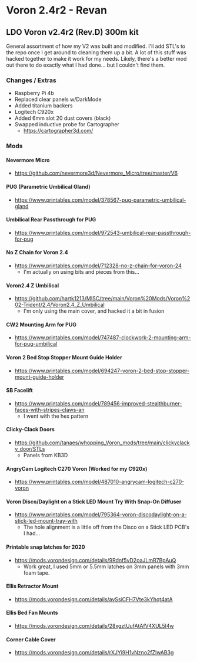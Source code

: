 # Voron 2.4r2 - Revan
## LDO Voron v2.4r2 (Rev.D) 300m kit

General assortment of how my V2 was built and modified. I'll add STL's to the repo once I get around to cleaning them up a bit. A lot of this stuff was hacked together to make it work for my needs. Likely, there's a better mod out there to do exactly what I had done... but I couldn't find them.

### Changes / Extras
  - Raspberry Pi 4b
  - Replaced clear panels w/DarkMode
  - Added titanium backers
  - Logitech C920x
  - Added 6mm slot 20 dust covers (black)
  - Swapped inductive probe for Cartographer
    - https://cartographer3d.com/ 

### Mods
#### Nevermore Micro
- https://github.com/nevermore3d/Nevermore_Micro/tree/master/V6

#### PUG (Parametric Umbilical Gland)
- https://www.printables.com/model/378567-pug-parametric-umbilical-gland

#### Umbilical Rear Passthrough for PUG
- https://www.printables.com/model/972543-umbilical-rear-passthrough-for-pug

#### No Z Chain for Voron 2.4
- https://www.printables.com/model/712328-no-z-chain-for-voron-24
  - I'm actually on using bits and pieces from this...

#### Voron2.4 Z Umbilical
- https://github.com/hartk1213/MISC/tree/main/Voron%20Mods/Voron%202-Trident/2.4/Voron2.4_Z_Umbilical
  - I'm only using the main cover, and hacked it a bit in fusion

#### CW2 Mounting Arm for PUG
- https://www.printables.com/model/747487-clockwork-2-mounting-arm-for-pug-umbilical

#### Voron 2 Bed Stop Stopper Mount Guide Holder
- https://www.printables.com/model/694247-voron-2-bed-stop-stopper-mount-guide-holder

#### SB Facelift
- https://www.printables.com/model/789456-improved-stealthburner-faces-with-stripes-claws-an
    - I went with the hex pattern

#### Clicky-Clack Doors
- https://github.com/tanaes/whopping_Voron_mods/tree/main/clickyclacky_door/STLs
    - Panels from KB3D

#### AngryCam Logitech C270 Voron (Worked for my C920x)
- https://www.printables.com/model/487010-angrycam-logitech-c270-voron

#### Voron Disco/Daylight on a Stick LED Mount Try With Snap-On Diffuser
- https://www.printables.com/model/795364-voron-discodaylight-on-a-stick-led-mount-tray-with
  - The hole alignment is a little off from the Disco on a Stick LED PCB's I had...

#### Printable snap latches for 2020
- https://mods.vorondesign.com/details/9Rdnf5vD2oaJLmR7BpAuQ
  - Work great, I used 5mm or 5.5mm latches on 3mm panels with 3mm foam tape.

#### Ellis Retractor Mount
- https://mods.vorondesign.com/details/avSsiCFH7Vte3kYhqt4atA

#### Ellis Bed Fan Mounts
- https://mods.vorondesign.com/details/28xgztUufAtAfV4XUL5l4w

#### Corner Cable Cover
- https://mods.vorondesign.com/details/rXJYi9H1vNzno2fZlwAB3g


